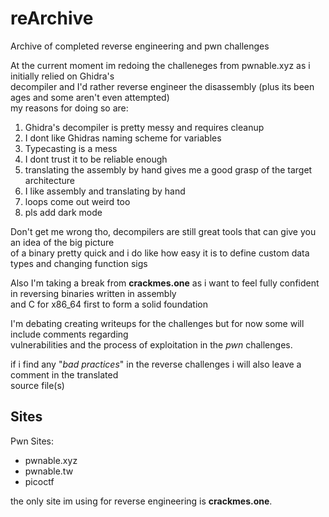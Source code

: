 # reArchive
Archive of completed reverse engineering and pwn challenges

At the current moment im redoing the challeneges from pwnable.xyz as i initially relied on Ghidra's  
decompiler and I'd rather reverse engineer the disassembly (plus its been ages and some aren't even attempted)  
my reasons for doing so are:
1. Ghidra's decompiler is pretty messy and requires cleanup
2. I dont like Ghidras naming scheme for variables
3. Typecasting is a mess
4. I dont trust it to be reliable enough
5. translating the assembly by hand gives me a good grasp of the target architecture
6. I like assembly and translating by hand
7. loops come out weird too
8. pls add dark mode

Don't get me wrong tho, decompilers are still great tools that can give you an idea of the big picture  
of a binary pretty quick and i do like how easy it is to define custom data types and changing function sigs

Also I'm taking a break from **crackmes.one** as i want to feel fully confident in reversing binaries written in assembly  
and C for x86_64 first to form a solid foundation

I'm debating creating writeups for the challenges but for now some will include comments regarding  
vulnerabilities and the process of exploitation in the _pwn_ challenges.

if i find any "_bad practices_" in the reverse challenges i will also leave a comment in the translated  
source file(s)

## Sites
Pwn Sites:
+ pwnable.xyz
+ pwnable.tw
+ picoctf

the only site im using for reverse engineering is **crackmes.one**. 
